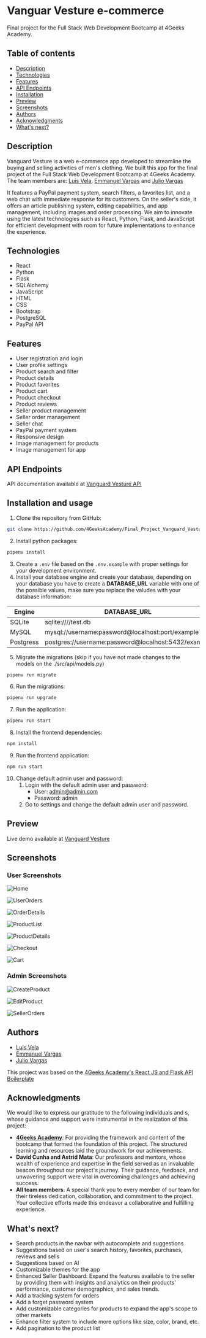 # Vanguar Vesture e-commerce

Final project for the Full Stack Web Development Bootcamp at 4Geeks Academy.

## Table of contents

- [Description](#description)
- [Technologies](#technologies)
- [Features](#features)
- [API Endpoints](#api-endpoints)
- [Installation](#installation)
- [Preview](#preview)
- [Screenshots](#screenshots)
- [Authors](#authors)
- [Acknowledgments](#acknowledgments)
- [What's next?](#whats-next)

## Description

Vanguard Vesture is a web e-commerce app developed to streamline the buying and selling activities of men's clothing. We built this app for the final project of the Full Stack Web Development Bootcamp at 4Geeks Academy. The team members are: [Luis Vela](https://github.com/luismvl), [Emmanuel Vargas](https://github.com/EmmanuelV22) and [Julio Vargas](https://github.com/JulioV10)

It features a PayPal payment system, search filters, a favorites list, and a web chat with immediate response for its customers. On the seller's side, it offers an article publishing system, editing capabilities, and app management,
including images and order processing. We aim to innovate using the latest technologies such as React, Python, Flask, and JavaScript for efficient development with room for future implementations to enhance the experience.

## Technologies

- React
- Python
- Flask
- SQLAlchemy
- JavaScript
- HTML
- CSS
- Bootstrap
- PostgreSQL
- PayPal API

## Features

- User registration and login
- User profile settings
- Product search and filter
- Product details
- Product favorites
- Product cart
- Product checkout
- Product reviews
- Seller product management
- Seller order management
- Seller chat
- PayPal payment system
- Responsive design
- Image management for products 
- Image management for app

## API Endpoints

API documentation available at [Vanguard Vesture API](https://github.com/4GeeksAcademy/Final_Project_Vanguard_Vesture_pt18_E_L_J/blob/develop/src/api/README.md)

## Installation and usage

1. Clone the repository from GitHub:
```bash
git clone https://github.com/4GeeksAcademy/Final_Project_Vanguard_Vesture_pt18_E_L_J
```

2. Install python packages:
```bash
pipenv install
```

3. Create a `.env` file based on the `.env.example` with proper settings for your development environment.
4. Install your database engine and create your database, depending on your database you have to create a **DATABASE_URL** variable with one of the possible values, make sure you replace the valudes with your database information:

  | Engine    | DATABASE_URL                                        |
  | --------- | --------------------------------------------------- |
  | SQLite    | sqlite:////test.db                                  |
  | MySQL     | mysql://username:password@localhost:port/example    |
  | Postgress | postgres://username:password@localhost:5432/example |


5. Migrate the migrations (skip if you have not made changes to the models on the ./src/api/models.py)
  
```bash
pipenv run migrate
```

6. Run the migrations:

```bash
pipenv run upgrade
```

7. Run the application:
  
```bash
pipenv run start
```

8. Install the frontend dependencies:

```bash
npm install
```

9. Run the frontend application:

```bash
npm run start
```

10. Change default admin user and password:
    1. Login with the default admin user and password:
        - User: admin@admin.com
        - Password: admin
    2. Go to settings and change the default admin user and password.

## Preview

Live demo available at [Vanguard Vesture](https://sample-service-name-b95y.onrender.com/)

## Screenshots

### User Screenshots

![Home](https://res.cloudinary.com/dspkak5d0/image/upload/v1692662616/readme_images/iavqahkcm76zlfqnvmsu.png)

![UserOrders](https://res.cloudinary.com/dspkak5d0/image/upload/v1692667864/readme_images/d6t1bxbdrv3erc5rfl1f.jpg)

![OrderDetails](https://res.cloudinary.com/dspkak5d0/image/upload/v1692667925/readme_images/jycrda5cqvvhhdmj6bc7.jpg)

![ProductList](https://res.cloudinary.com/dspkak5d0/image/upload/v1692667803/readme_images/ldcxr3wzf8df3fqqe2rv.jpg)

![ProductDetails](https://res.cloudinary.com/dspkak5d0/image/upload/v1692668070/readme_images/yjsav0lx0de5p7lhbdzo.jpg)

![Checkout](https://res.cloudinary.com/dspkak5d0/image/upload/v1692668000/readme_images/gryqz78leb6bdvkq9mql.jpg)

![Cart](https://res.cloudinary.com/dspkak5d0/image/upload/v1692668206/readme_images/aaptai7epsl12xhi3aeu.jpg)

### Admin Screenshots

![CreateProduct](https://res.cloudinary.com/dspkak5d0/image/upload/v1692668039/readme_images/s9ghqeaw0bjd6nxwyuej.jpg)

![EditProduct](https://res.cloudinary.com/dspkak5d0/image/upload/v1692668237/readme_images/wvt7mbu5crrnx4ds6jsd.jpg)

![SellerOrders](https://res.cloudinary.com/dspkak5d0/image/upload/v1692668271/readme_images/jnjgcrvzz2v9nlapl0nh.jpg)

## Authors

- [Luis Vela](https://github.com/luismvl)
- [Emmanuel Vargas](https://github.com/EmmanuelV22)
- [Julio Vargas](https://github.com/JulioV10)

This project was based on the [4Geeks Academy's React JS and Flask API Boilerplate](https://github.com/4GeeksAcademy/react-flask-hello)

## Acknowledgments

We would like to express our gratitude to the following individuals and s, whose guidance and support were instrumental in the realization of this project:

- **[4Geeks Academy](https://4geeksacademy.com/)**: For providing the framework and content of the bootcamp that formed the foundation of this project. The structured learning and resources laid the groundwork for our achievements.
- **David Cunha and Astrid Mata**: Our professors and mentors, whose wealth of experience and expertise in the field served as an invaluable beacon throughout our project's journey. Their guidance, feedback, and unwavering support were vital in overcoming challenges and achieving success.
- **All team members**: A special thank you to every member of our team for their tireless dedication, collaboration, and commitment to the project. Your collective efforts made this endeavor a collaborative and fulfilling experience.

## What's next?

- Search products in the navbar with autocomplete and suggestions
- Suggestions based on user's search history, favorites, purchases, reviews and sells
- Suggestions based on AI
- Customizable themes for the app
- Enhanced Seller Dashboard:  Expand the features available to the seller by providing them with insights and analytics on their products' performance, customer demographics, and sales trends.
- Add a tracking system for orders
- Add a forget password system
- Add customizable categories for products to expand the app's scope to other markets
- Enhance filter system to include more options like size, color, brand, etc.
- Add pagination to the product list